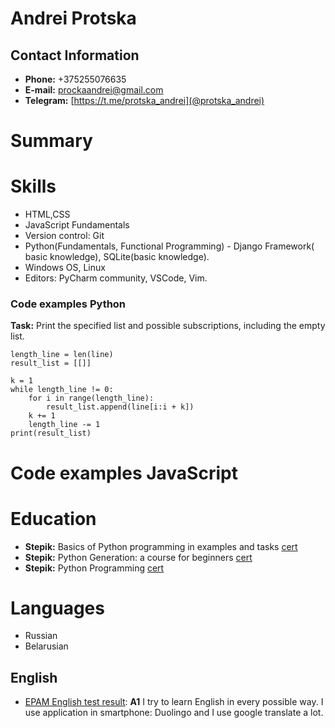 # Andrei Protska
## Contact Information

* **Phone:** +375255076635
* **E-mail:** [prockaandrei@gmail.com](prockaandrei@gmail.com)
* **Telegram:** [https://t.me/protska_andrei](@protska_andrei)

# Summary

# Skills

* HTML,CSS
* JavaScript Fundamentals
* Version control: Git
* Python(Fundamentals, Functional Programming) - Django Framework( basic knowledge), SQLite(basic knowledge).
* Windows OS, Linux
* Editors: PyCharm community, VSCode, Vim.

### Code examples Python
**Task:** Print the specified list and possible subscriptions, including the empty list.
```line = input().split()
length_line = len(line)
result_list = [[]]

k = 1
while length_line != 0:
    for i in range(length_line):
        result_list.append(line[i:i + k])
    k += 1
    length_line -= 1
print(result_list)
```

# 
# Code examples JavaScript

# Education
* **Stepik:** Basics of Python programming in examples and tasks [cert](https://stepik.org/cert/1154382)
* **Stepik:** Python Generation: a course for beginners [cert](https://stepik.org/cert/1318773)
* **Stepik:** Python Programming [cert](https://stepik.org/cert/1410141)

# Languages

- Russian
- Belarusian
## English 
-  [EPAM English test result](https://examinator.epam.com/Main/PersonalAssignments): **A1**
I try to learn English in every possible way. I use application in smartphone:  Duolingo and I use google translate a lot. 
